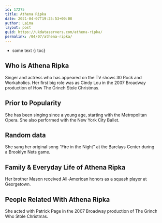 ```yaml
---
id: 17275
title: Athena Ripka
date: 2021-04-07T19:25:53+00:00
author: Laima
layout: post
guid: https://ukdataservers.com/athena-ripka/
permalink: /04/07/athena-ripka/
---
```


* some text
{: toc}


## Who is Athena Ripka
                  
                  
                  
Singer and actress who has appeared on the TV shows 30 Rock and Workaholics. Her first big role was as Cindy Lou in the 2007 Broadway production of How The Grinch Stole Christmas.
                  
              
            
              
            
                
                
                
## Prior to Popularity
                  
                  
                  
She has been singing since a young age, starting with the Metropolitan Opera. She also performed with the New York City Ballet.
                  
              
            
              
            
                
                
                
## Random data
                  
                  
                  
She sang her original song &#8220;Fire in the Night&#8221; at the Barclays Center during a Brooklyn Nets game.
                  
              
            
              
            
                
                
                
## Family & Everyday Life of Athena Ripka
                  
                  
                  
Her brother Mason received All-American honors as a squash player at Georgetown.
                  
              
            
              
            
                
                
                
## People Related With Athena Ripka
                  
                  
                  
She acted with Patrick Page in the 2007 Broadway production of The Grinch Who Stole Christmas.
                  
              
            
              
            
                
              
            
              
              
            
            
              
            
          
          
          